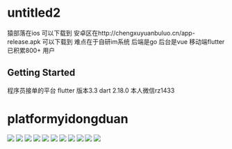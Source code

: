 # untitled2

猿部落在ios 可以下载到 安卓区在http://chengxuyuanbuluo.cn/app-release.apk 可以下载到 难点在于自研im系统
后端是go 后台是vue 移动端flutter
已积累800+ 用户

## Getting Started

程序员接单的平台 flutter 版本3.3 dart 2.18.0
本人微信rz1433
# platformyidongduan

![](https://yuanbuluo.oss-cn-beijing.aliyuncs.com/github/Simulator%20Screenshot%20-%20iPhone%2015%20Plus%20-%202024-05-26%20at%2017.31.23.png)
![](https://yuanbuluo.oss-cn-beijing.aliyuncs.com/github/Simulator%20Screenshot%20-%20iPhone%2015%20Plus%20-%202024-05-26%20at%2017.31.27.png)
![](https://yuanbuluo.oss-cn-beijing.aliyuncs.com/github/Simulator%20Screenshot%20-%20iPhone%2015%20Plus%20-%202024-05-26%20at%2017.31.33.png)
![](https://yuanbuluo.oss-cn-beijing.aliyuncs.com/github/Simulator%20Screenshot%20-%20iPhone%2015%20Plus%20-%202024-05-26%20at%2017.31.37.png)
![](https://yuanbuluo.oss-cn-beijing.aliyuncs.com/github/Simulator%20Screenshot%20-%20iPhone%2015%20Plus%20-%202024-05-26%20at%2017.31.41.png)
![](https://yuanbuluo.oss-cn-beijing.aliyuncs.com/github/Simulator%20Screenshot%20-%20iPhone%2015%20Plus%20-%202024-05-26%20at%2017.31.47.png)
![](https://yuanbuluo.oss-cn-beijing.aliyuncs.com/github/Simulator%20Screenshot%20-%20iPhone%2015%20Plus%20-%202024-05-26%20at%2017.31.52.png)
![](https://yuanbuluo.oss-cn-beijing.aliyuncs.com/github/Simulator%20Screenshot%20-%20iPhone%2015%20Plus%20-%202024-05-26%20at%2017.31.56.png)
![](https://yuanbuluo.oss-cn-beijing.aliyuncs.com/github/Simulator%20Screenshot%20-%20iPhone%2015%20Plus%20-%202024-05-26%20at%2017.31.59.png)
![](https://yuanbuluo.oss-cn-beijing.aliyuncs.com/github/Simulator%20Screenshot%20-%20iPhone%2015%20Plus%20-%202024-05-26%20at%2017.32.08.png)
![](https://yuanbuluo.oss-cn-beijing.aliyuncs.com/github/Simulator%20Screenshot%20-%20iPhone%2015%20Plus%20-%202024-05-26%20at%2017.32.13.png)

